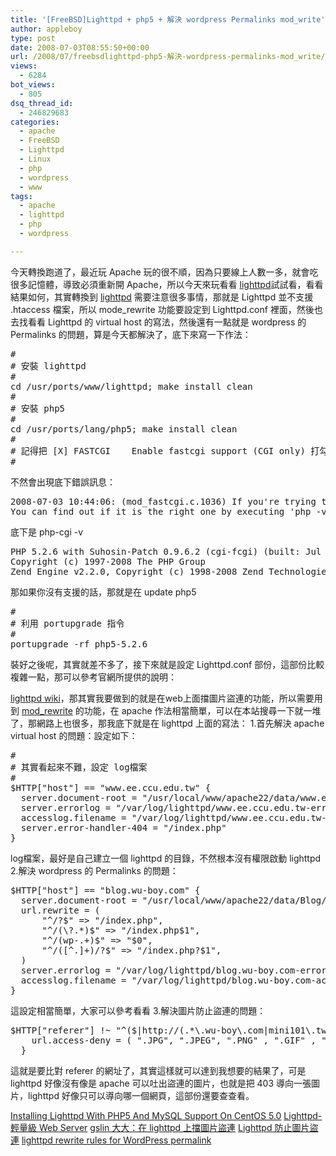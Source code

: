 ```yaml
---
title: '[FreeBSD]Lighttpd + php5 + 解決 wordpress Permalinks mod_write'
author: appleboy
type: post
date: 2008-07-03T08:55:50+00:00
url: /2008/07/freebsdlighttpd-php5-解決-wordpress-permalinks-mod_write/
views:
  - 6284
bot_views:
  - 805
dsq_thread_id:
  - 246829683
categories:
  - apache
  - FreeBSD
  - Lighttpd
  - Linux
  - php
  - wordpress
  - www
tags:
  - apache
  - lighttpd
  - php
  - wordpress

---
```

今天轉換跑道了，最近玩 Apache 玩的很不順，因為只要線上人數一多，就會吃很多記憶體，導致必須重新開 Apache，所以今天來玩看看 [lighttpd][1]試試看，看看結果如何，其實轉換到 [lighttpd][1] 需要注意很多事情，那就是 Lighttpd 並不支援 .htaccess 檔案，所以 mode_rewrite 功能要設定到 Lighttpd.conf 裡面，然後也去找看看 Lighttpd 的 virtual host 的寫法，然後還有一點就是 wordpress 的 Permalinks 的問題，算是今天都解決了，底下來寫一下作法： <!--more-->

<pre class="brush: bash; title: ; notranslate" title="">#
# 安裝 lighttpd
#
cd /usr/ports/www/lighttpd; make install clean
#
# 安裝 php5
#
cd /usr/ports/lang/php5; make install clean
#
# 記得把 [X] FASTCGI    Enable fastcgi support (CGI only) 打勾
#
</pre> 不然會出現底下錯誤訊息： 

<pre class="brush: bash; title: ; notranslate" title="">2008-07-03 10:44:06: (mod_fastcgi.c.1036) If you're trying to run PHP as a FastCGI backend, make sure you're using the   FastCGI-enabled version.
You can find out if it is the right one by executing 'php -v' and it should display '(cgi-fcgi)' in the output, NOT      '(cgi)' NOR '(cli)'.</pre> 底下是 php-cgi -v 

<pre class="brush: bash; title: ; notranslate" title="">PHP 5.2.6 with Suhosin-Patch 0.9.6.2 (cgi-fcgi) (built: Jul  3 2008 10:49:48)
Copyright (c) 1997-2008 The PHP Group
Zend Engine v2.2.0, Copyright (c) 1998-2008 Zend Technologies</pre> 那如果你沒有支援的話，那就是在 update php5 

<pre class="brush: bash; title: ; notranslate" title="">#
# 利用 portupgrade 指令
#
portupgrade -rf php5-5.2.6</pre> 裝好之後呢，其實就差不多了，接下來就是設定 Lighttpd.conf 部份，這部份比較複雜一點，那可以參考官網所提供的說明：

[lighttpd wiki][2]，那其實我要做到的就是在web上面擋圖片盜連的功能，所以需要用到 [mod_rewrite][3] 的功能，在 apache 作法相當簡單，可以在本站搜尋一下就一堆了，那網路上也很多，那我底下就是在 lighttpd 上面的寫法： 1.首先解決 apache virtual host 的問題：設定如下： 

<pre class="brush: bash; title: ; notranslate" title="">#
# 其實看起來不難，設定 log檔案
#
$HTTP["host"] == "www.ee.ccu.edu.tw" {
  server.document-root = "/usr/local/www/apache22/data/www.ee.ccu.edu.tw/"
  server.errorlog = "/var/log/lighttpd/www.ee.ccu.edu.tw-error_log"
  accesslog.filename = "/var/log/lighttpd/www.ee.ccu.edu.tw-access_log"
  server.error-handler-404 = "/index.php"
}</pre> log檔案，最好是自己建立一個 lighttpd 的目錄，不然根本沒有權限啟動 lighttpd 2.解決 wordpress 的 Permalinks 的問題： 

<pre class="brush: bash; title: ; notranslate" title="">$HTTP["host"] == "blog.wu-boy.com" {
  server.document-root = "/usr/local/www/apache22/data/Blog/"
  url.rewrite = (
      "^/?$" => "/index.php",
      "^/(\?.*)$" => "/index.php$1",
      "^/(wp-.+)$" => "$0",
      "^/([^.]+)/?$" => "/index.php?$1",
  )
  server.errorlog = "/var/log/lighttpd/blog.wu-boy.com-error_log"
  accesslog.filename = "/var/log/lighttpd/blog.wu-boy.com-access_log"
}</pre> 這設定相當簡單，大家可以參考看看 3.解決圖片防止盜連的問題： 

<pre class="brush: bash; title: ; notranslate" title="">$HTTP["referer"] !~ "^($|http://(.*\.wu-boy\.com|mini101\.twgg\.org))" {
    url.access-deny = ( ".JPG", ".JPEG", ".PNG" , ".GIF" , ".jpg" , ".jpeg" , ".png" , ".gif")
  }</pre> 這就是要比對 referer 的網址了，其實這樣就可以達到我想要的結果了，可是 lighttpd 好像沒有像是 apache 可以吐出盜連的圖片，也就是把 403 導向一張圖片，lighttpd 好像只可以導向哪一個網頁，這部份還要查查看。 

[Installing Lighttpd With PHP5 And MySQL Support On CentOS 5.0][4] [Lighttpd-輕量級 Web Server][5] [gslin 大大：在 lighttpd 上擋圖片盜連][6] [Lighttpd 防止圖片盜連][7] [lighttpd rewrite rules for WordPress permalink][8]

 [1]: http://www.lighttpd.net/
 [2]: http://trac.lighttpd.net/trac/wiki/Docs
 [3]: http://trac.lighttpd.net/trac/wiki/Docs%3AModRewrite
 [4]: http://www.howtoforge.com/lighttpd_php5_mysql_centos5.0
 [5]: http://www.weithenn.idv.tw/cgi-bin/wiki.pl/Lighttpd-%E8%BC%95%E9%87%8F%E7%B4%9A_Web_Server
 [6]: http://blog.gslin.org/archives/2006/09/28/753/
 [7]: http://lightyror.wordpress.com/2006/09/27/lighttpd-%E9%98%B2%E6%AD%A2%E5%9C%96%E7%89%87%E7%9B%9C%E9%80%A3/
 [8]: http://tzangms.com/blog/lighttpd/1055